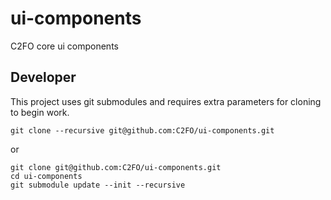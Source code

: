 # ui-components
C2FO core ui components


## Developer

This project uses git submodules and requires extra parameters for cloning to begin work.

```
git clone --recursive git@github.com:C2FO/ui-components.git
```

or

```
git clone git@github.com:C2FO/ui-components.git
cd ui-components
git submodule update --init --recursive
```
